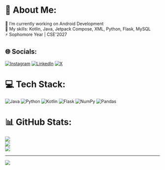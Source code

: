 # 💫 About Me:
🔭 I’m currently working on Android Development<br>🌱 My skills: Kotlin, Java, Jetpack Compose, XML, Python, Flask, MySQL<br>⚡ Sophomore Year | CSE'2027


## 🌐 Socials:
[![Instagram](https://img.shields.io/badge/Instagram-%23E4405F.svg?logo=Instagram&logoColor=white)](https://instagram.com/amogh2611/) [![LinkedIn](https://img.shields.io/badge/LinkedIn-%230077B5.svg?logo=linkedin&logoColor=white)](https://linkedin.com/in/amogh-saxena-aa497a289/) [![X](https://img.shields.io/badge/X-black.svg?logo=X&logoColor=white)](https://x.com/amogh11saxena) 

# 💻 Tech Stack:
![Java](https://img.shields.io/badge/java-%23ED8B00.svg?style=for-the-badge&logo=openjdk&logoColor=white) ![Python](https://img.shields.io/badge/python-3670A0?style=for-the-badge&logo=python&logoColor=ffdd54) ![Kotlin](https://img.shields.io/badge/kotlin-%237F52FF.svg?style=for-the-badge&logo=kotlin&logoColor=white) ![Flask](https://img.shields.io/badge/flask-%23000.svg?style=for-the-badge&logo=flask&logoColor=white) ![NumPy](https://img.shields.io/badge/numpy-%23013243.svg?style=for-the-badge&logo=numpy&logoColor=white) ![Pandas](https://img.shields.io/badge/pandas-%23150458.svg?style=for-the-badge&logo=pandas&logoColor=white)
# 📊 GitHub Stats:
![](https://github-readme-stats.vercel.app/api?username=SaxenaAmogh&theme=gruvbox&hide_border=false&include_all_commits=false&count_private=false)<br/>
![](https://github-readme-streak-stats.herokuapp.com/?user=SaxenaAmogh&theme=gruvbox&hide_border=false)<br/>
![](https://github-readme-stats.vercel.app/api/top-langs/?username=SaxenaAmogh&theme=gruvbox&hide_border=false&include_all_commits=false&count_private=false&layout=compact)

---
[![](https://visitcount.itsvg.in/api?id=SaxenaAmogh&icon=0&color=0)](https://visitcount.itsvg.in)

<!-- Proudly created with GPRM ( https://gprm.itsvg.in ) -->
